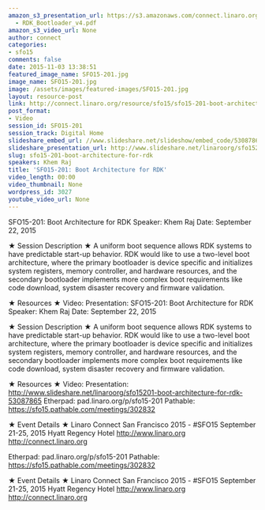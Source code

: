 ```yaml
---
amazon_s3_presentation_url: https://s3.amazonaws.com/connect.linaro.org/sfo15/Presentations/09-22-Tuesday/SFO15-201
  - RDK_Bootloader_v4.pdf
amazon_s3_video_url: None
author: connect
categories:
- sfo15
comments: false
date: 2015-11-03 13:38:51
featured_image_name: SFO15-201.jpg
image_name: SFO15-201.jpg
image: /assets/images/featured-images/SFO15-201.jpg
layout: resource-post
link: http://connect.linaro.org/resource/sfo15/sfo15-201-boot-architecture-for-rdk/
post_format:
- Video
session_id: SFO15-201
session_track: Digital Home
slideshare_embed_url: //www.slideshare.net/slideshow/embed_code/53087865
slideshare_presentation_url: http://www.slideshare.net/linaroorg/sfo15201-boot-architecture-for-rdk-53087865
slug: sfo15-201-boot-architecture-for-rdk
speakers: Khem Raj
title: 'SFO15-201: Boot Architecture for RDK'
video_length: 00:00
video_thumbnail: None
wordpress_id: 3027
youtube_video_url: None
---
```


SFO15-201: Boot Architecture for RDK
Speaker: Khem Raj
Date: September 22, 2015

★ Session Description ★
A uniform boot sequence allows RDK systems to have predictable start-up behavior. RDK would like to use a two-level boot architecture, where the primary bootloader is device specific and initializes system registers, memory controller, and hardware resources, and the secondary bootloader implements more complex boot requirements like code download, system disaster recovery and firmware validation.

★ Resources ★
Video:
Presentation: SFO15-201: Boot Architecture for RDK
Speaker: Khem Raj
Date: September 22, 2015

★ Session Description ★
A uniform boot sequence allows RDK systems to have predictable start-up behavior. RDK would like to use a two-level boot architecture, where the primary bootloader is device specific and initializes system registers, memory controller, and hardware resources, and the secondary bootloader implements more complex boot requirements like code download, system disaster recovery and firmware validation.

★ Resources ★
Video:
Presentation: http://www.slideshare.net/linaroorg/sfo15201-boot-architecture-for-rdk-53087865
Etherpad: pad.linaro.org/p/sfo15-201
Pathable: https://sfo15.pathable.com/meetings/302832

★ Event Details ★
Linaro Connect San Francisco 2015 - #SFO15
September 21-25, 2015
Hyatt Regency Hotel
http://www.linaro.org
http://connect.linaro.org

Etherpad: pad.linaro.org/p/sfo15-201
Pathable: https://sfo15.pathable.com/meetings/302832

★ Event Details ★
Linaro Connect San Francisco 2015 - #SFO15
September 21-25, 2015
Hyatt Regency Hotel
http://www.linaro.org
http://connect.linaro.org
